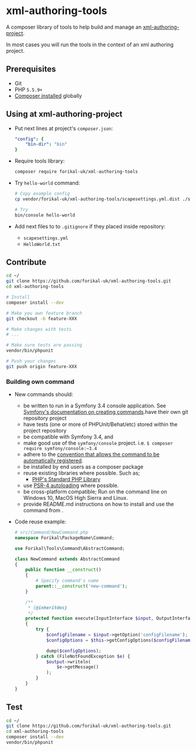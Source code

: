 # xml-authoring-tools

A composer library of tools to help build and manage an [xml-authoring-project](https://github.com/forikal-uk/xml-authoring-project).

In most cases you will run the tools in the context of an xml authoring project.

## Prerequisites

* Git
* PHP `5.5.9+`
* [Composer installed](https://getcomposer.org/doc/00-intro.md#installation-linux-unix-osx) globally

## Using at xml-authoring-project

* Put next lines at project's `composer.json`:

    ```yaml
    "config": {
        "bin-dir": "bin"
    }
    ```

* Require tools library:
 
    ```bash 
    composer require forikal-uk/xml-authoring-tools
    ```
    
* Try `hello-world` command:

    ```bash
    # Copy example config
    cp vendor/forikal-uk/xml-authoring-tools/scapesettings.yml.dist ./scapesettings.yml
    
    # Try
    bin/console hello-world
    ```
    
* Add next files to to `.gitignore` if they placed inside repository:

    * `scapesettings.yml`
    * `HelloWorld.txt` 

## Contribute

```bash
cd ~/
git clone https://github.com/forikal-uk/xml-authoring-tools.git
cd xml-authoring-tools

# Install
composer install --dev

# Make you own feature branch
git checkout -b feature-XXX

# Make changes with tests
# ...

# Make sure tests are passing
vendor/bin/phpunit

# Push your changes
git push origin feature-XXX
```

### Building own command

* New commands should:

    * be written to run in a Symfony 3.4 console application. See [Symfony's documentation on creating commands](https://symfony.com/doc/3.4/console.html).have their own git repository project
    * have tests (one or more of PHPUnit/Behat/etc) stored within the project repository
    * be compatible with Symfony 3.4, and 
    * make good use of the `symfony/console` project. i.e. `$ composer require symfony/console:~3.4`
    * adhere to the [convention that allows the command to be automatically registered](https://symfony.com/doc/3.4/console.html#registering-the-command).
    * be installed by end users as a composer package
    * reuse existing libraries where possible. Such as;
      *  [PHP's Standard PHP Library](http://php.net/manual/en/book.spl.php) 
    * use [PSR-4 autoloading](https://www.php-fig.org/psr/psr-4/) where possible.
    * be cross-platform compatible; Run on the command line on Windows 10, MacOS High Sierra and Linux.
    * provide README.md instructions on how to install and use the command from .


* Code reuse example:

    ```php
    # src/Command/NewCommand.php
    namespace Forikal\PackageName\Command;
    
    use Forikal\Tools\Command\AbstractCommand;
    
    class NewCommand extends AbstractCommand
    {
        public function __construct()
        {
            # Specify command's name
            parent::__construct('new-command');
        }
    
        /**
         * {@inheritdoc}
         */
        protected function execute(InputInterface $input, OutputInterface $output)
        {
            try {
                $configFilename = $input->getOption('configFilename');
                $configOptions = $this->getConfigOptions($configFilename);
    
                dump($configOptions);
            } catch (FileNotFoundException $e) {
                $output->writeln(
                    $e->getMessage()
                );
            }
        }
    }
    ```

## Test

```bash
cd ~/
git clone https://github.com/forikal-uk/xml-authoring-tools.git
cd xml-authoring-tools
composer install --dev
vendor/bin/phpunit
```
